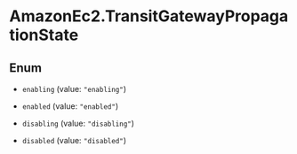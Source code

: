 # AmazonEc2.TransitGatewayPropagationState

## Enum


* `enabling` (value: `"enabling"`)

* `enabled` (value: `"enabled"`)

* `disabling` (value: `"disabling"`)

* `disabled` (value: `"disabled"`)


